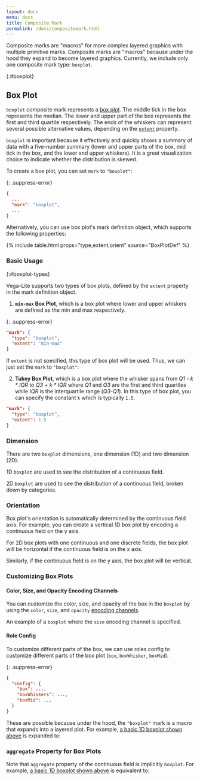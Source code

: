 ```yaml
---
layout: docs
menu: docs
title: Composite Mark
permalink: /docs/compositemark.html
---
```


Composite marks are "macros" for more complex layered graphics with multiple primitive marks. Composite marks are "macros" because under the hood they expand to become layered graphics. Currently, we include only one composite mark type: `boxplot`.

{:#boxplot}
## Box Plot

`boxplot` composite mark represents a [box plot](https://en.wikipedia.org/wiki/Box_plot). The middle tick in the box represents the median. The lower and upper part of the box represents the first and third quartile respectively. The ends of the whiskers can represent several possible alternative values, depending on the [`extent`](#boxplot-types) property.

`boxplot` is important because it effectively and quickly shows a summary of data with a five-number summary (lower and upper parts of the box, mid tick in the box, and the lower and upper whiskers). It is a great visualization choice to indicate whether the distribution is skewed.
<!-- TODO: Ideally we should have an annotated figure for this, but let's not do it for now-->

To create a box plot, you can set `mark` to `"boxplot"`:

{: .suppress-error}
```json
{
  ...
  "mark": "boxplot",
  ...
}
```

Alternatively, you can use box plot's mark definition object, which supports the following properties:

{% include table.html props="type,extent,orient" source="BoxPlotDef" %}

### Basic Usage
{:#boxplot-types}

Vega-Lite supports two types of box plots, defined by the `extent` property in the mark definition object.

1) __`min-max` Box Plot__, which is a box plot where lower and upper whiskers are defined as the min and max respectively.

{: .suppress-error}
```json
"mark": {
  "type": "boxplot",
  "extent": "min-max"
}
```
<div class="vl-example" data-name="box-plot_minmax_2D_horizontal"></div>

If `extent` is not specified, this type of box plot will be used. Thus, we can just set the `mark` to `"boxplot"`:

<div class="vl-example" data-name="box-plot_minmax_1D_horizontal"></div>


2) __Tukey Box Plot__, which is a box plot where the whisker spans from _Q1 - k * IQR_ to _Q3 + k * IQR_ where _Q1_ and _Q3_ are the first and third quartiles while _IQR_ is the interquartile range (_Q3-Q1_). In this type of box plot, you can specify the constant  `k` which is typically `1.5`.

```json
"mark": {
  "type": "boxplot",
  "extent": 1.5
}
```

<div class="vl-example" data-name="box-plot_minmax_2D_horizontal_IQR"></div>

### Dimension
There are two `boxplot` dimensions, one dimension (1D) and two dimension (2D).

1D `boxplot` are used to see the distribution of a continuous field.
<div class="vl-example" data-name="box-plot_minmax_1D_horizontal"></div>

2D `boxplot` are used to see the distribution of a continuous field, broken down by categories.
<div class="vl-example" data-name="box-plot_minmax_2D_horizontal"></div>

### Orientation

Box plot's orientation is automatically determined by the continuous field axis.
For example, you can create a vertical 1D box plot by encoding a continuous field on the y axis.

<div class="vl-example" data-name="box-plot_minmax_1D_vertical"></div>

For 2D box plots with one continuous and one discrete fields,
the box plot will be horizontal if the continuous field is on the x axis.

<div class="vl-example" data-name="box-plot_minmax_2D_horizontal"></div>

Similarly, if the continuous field is on the y axis, the box plot will be vertical.

<div class="vl-example" data-name="box-plot_minmax_2D_vertical"></div>

### Customizing Box Plots

#### Color, Size, and Opacity Encoding Channels

You can customize the color, size, and opacity of the box in the `boxplot` by using the `color`, `size`, and `opacity` [encoding channels](encoding.html#channels).

An example of a `boxplot` where the `size` encoding channel is specified.
<div class="vl-example" data-name="box-plot_minmax_2D_vertical"></div>

<div class="vl-example" data-name="box-plot_minmax_2D_horizontal_color_size"></div>

#### Role Config

To customize different parts of the box, we can use roles config to customize different parts of the box plot (`box`, `boxWhisker`, `boxMid`).

{: .suppress-error}
```json
{
  "config": {
    "box": ...,
    "boxWhiskers": ...,
    "boxMid": ...
  }
}
```
<div class="vl-example" data-name="box_plot_minmax_2D_horizontal_custom_midtick_color"></div>

These are possible because under the hood, the `"boxplot"` mark is a macro that expands into a layered plot.  For example, [a basic 1D boxplot shown above](#boxplot-type) is expanded to:

<div class="vl-example" data-name="normalized/box-plot_minmax_1D_horizontal"></div>

### `aggregate` Property for Box Plots

Note that `aggregate` property of the continuous field is implicitly `boxplot`.
For example, [a basic 1D boxplot shown above](#boxplot-type) is equivalent to:
<div class="vl-example" data-name="box-plot_minmax_2D_vertical_explicit_aggregate"></div>

